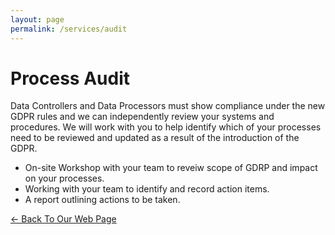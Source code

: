 ```yaml
---
layout: page
permalink: /services/audit
---
```


# Process Audit

Data Controllers and Data Processors must show compliance under the new GDPR rules and we can independently review your systems and procedures. We will work with you to help identify which of your processes need to be reviewed and updated as a result of the introduction of the GDPR.
* On-site Workshop with your team to reveiw scope of GDRP and impact on your processes.
* Working with your team to identify and record action items.
* A report outlining actions to be taken.

[<- Back To Our Web Page](../.)
